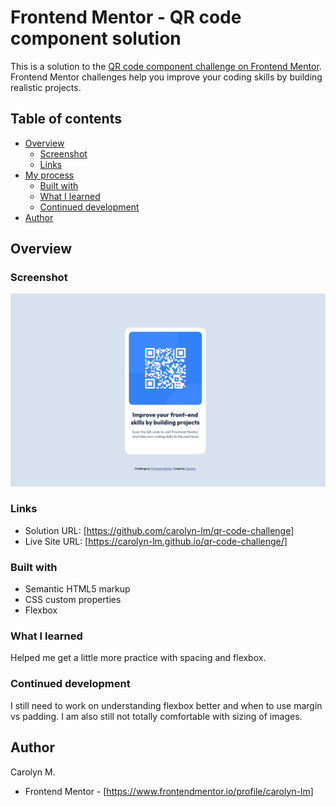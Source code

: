 # Frontend Mentor - QR code component solution

This is a solution to the [QR code component challenge on Frontend Mentor](https://www.frontendmentor.io/challenges/qr-code-component-iux_sIO_H). Frontend Mentor challenges help you improve your coding skills by building realistic projects. 

## Table of contents

- [Overview](#overview)
  - [Screenshot](#screenshot)
  - [Links](#links)
- [My process](#my-process)
  - [Built with](#built-with)
  - [What I learned](#what-i-learned)
  - [Continued development](#continued-development)
- [Author](#author)


## Overview

### Screenshot

![](./screenshot.png)


### Links

- Solution URL: [https://github.com/carolyn-lm/qr-code-challenge]
- Live Site URL: [https://carolyn-lm.github.io/qr-code-challenge/]

### Built with

- Semantic HTML5 markup
- CSS custom properties
- Flexbox

### What I learned
Helped me get a little more practice with spacing and flexbox.

### Continued development

I still need to work on understanding flexbox better and when to use margin vs padding. I am also still not totally comfortable with sizing of images.



## Author
Carolyn M.
- Frontend Mentor - [https://www.frontendmentor.io/profile/carolyn-lm]

